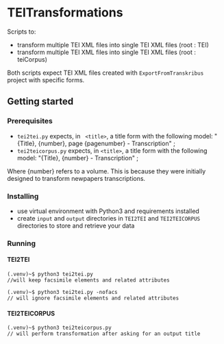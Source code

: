 # TEITransformations
Scripts to:
- transform multiple TEI XML files into single TEI XML files (root : TEI)
- transform multiple TEI XML files into single TEI XML files (root : teiCorpus)

Both scripts expect TEI XML files created with `ExportFromTranskribus` project with specific forms.

## Getting started

### Prerequisites
- `tei2tei.py` expects, in ` <title>`, a title form with the following model: "{Title}, {number}, page {pagenumber} - Transcription" ;
- `tei2teicorpus.py` expects, in `<title>`, a title form with the following model: "{Title}, {number} - Transcription" ; 

Where {number} refers to a volume. This is because they were initially designed to transform newpapers transcriptions. 


### Installing
- use virtual environment with Python3 and requirements installed
- create `input` and `output` directories in `TEI2TEI` and `TEI2TEICORPUS` directories to store and retrieve your data

### Running

#### TEI2TEI

```
(.venv)~$ python3 tei2tei.py
//will keep facsimile elements and related attributes

(.venv)~$ python3 tei2tei.py -nofacs
// will ignore facsimile elements and related attributes
```

#### TEI2TEICORPUS
```
(.venv)~$ python3 tei2teicorpus.py
// will perform transformation after asking for an output title
``` 
